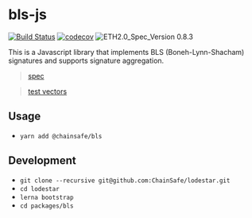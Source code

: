 # bls-js

[![Build Status](https://travis-ci.org/ChainSafe/lodestar.svg?branch=master)](https://travis-ci.org/ChainSafe/lodestar)
[![codecov](https://codecov.io/gh/ChainSafe/lodestar/branch/master/graph/badge.svg)](https://codecov.io/gh/ChainSafe/lodestar)
![ETH2.0_Spec_Version 0.8.3](https://img.shields.io/badge/ETH2.0_Spec_Version-0.8.3-2e86c1.svg)

This is a Javascript library that implements BLS (Boneh-Lynn-Shacham) signatures and supports signature aggregation.

>[spec](https://github.com/ethereum/eth2.0-specs/blob/master/specs/bls_signature.md)

>[test vectors](https://github.com/ethereum/eth2.0-spec-tests/tree/master/tests/bls)

## Usage
- `yarn add @chainsafe/bls`

## Development
- `git clone --recursive git@github.com:ChainSafe/lodestar.git`
- `cd lodestar`
- `lerna bootstrap`
- `cd packages/bls`
